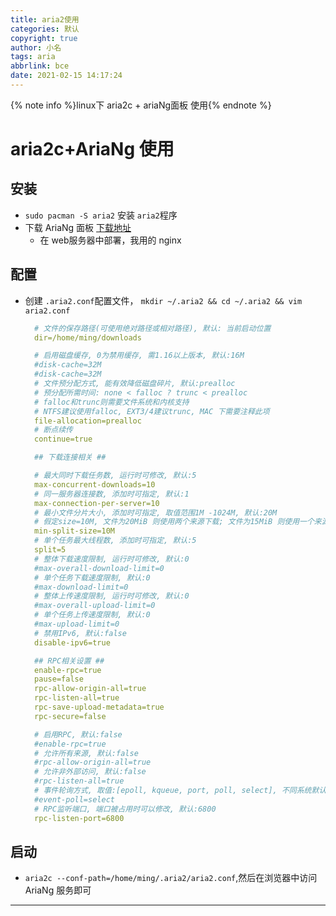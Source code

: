 ```yaml
---
title: aria2使用
categories: 默认
copyright: true
author: 小名
tags: aria
abbrlink: bce
date: 2021-02-15 14:17:24
---
```


{% note info %}linux下 aria2c + ariaNg面板 使用{% endnote %}

<!-- more -->

# aria2c+AriaNg 使用

## 安装

- `sudo pacman -S aria2` 安装 `aria2`程序
- 下载 AriaNg 面板 [下载地址](https://github.com/mayswind/AriaNg)
  - 在 web服务器中部署，我用的 nginx

## 配置

- 创建 `.aria2.conf`配置文件， `mkdir ~/.aria2 && cd ~/.aria2 && vim aria2.conf`

    ```yaml
      # 文件的保存路径(可使用绝对路径或相对路径), 默认: 当前启动位置
      dir=/home/ming/downloads

      # 启用磁盘缓存, 0为禁用缓存, 需1.16以上版本, 默认:16M
      #disk-cache=32M
      #disk-cache=32M
      # 文件预分配方式, 能有效降低磁盘碎片, 默认:prealloc
      # 预分配所需时间: none < falloc ? trunc < prealloc
      # falloc和trunc则需要文件系统和内核支持
      # NTFS建议使用falloc, EXT3/4建议trunc, MAC 下需要注释此项
      file-allocation=prealloc
      # 断点续传
      continue=true

      ## 下载连接相关 ##

      # 最大同时下载任务数, 运行时可修改, 默认:5
      max-concurrent-downloads=10
      # 同一服务器连接数, 添加时可指定, 默认:1
      max-connection-per-server=10
      # 最小文件分片大小, 添加时可指定, 取值范围1M -1024M, 默认:20M
      # 假定size=10M, 文件为20MiB 则使用两个来源下载; 文件为15MiB 则使用一个来源下载
      min-split-size=10M
      # 单个任务最大线程数, 添加时可指定, 默认:5
      split=5
      # 整体下载速度限制, 运行时可修改, 默认:0
      #max-overall-download-limit=0
      # 单个任务下载速度限制, 默认:0
      #max-download-limit=0
      # 整体上传速度限制, 运行时可修改, 默认:0
      #max-overall-upload-limit=0
      # 单个任务上传速度限制, 默认:0
      #max-upload-limit=0
      # 禁用IPv6, 默认:false
      disable-ipv6=true

      ## RPC相关设置 ##
      enable-rpc=true
      pause=false
      rpc-allow-origin-all=true
      rpc-listen-all=true
      rpc-save-upload-metadata=true
      rpc-secure=false

      # 启用RPC, 默认:false
      #enable-rpc=true
      # 允许所有来源, 默认:false
      #rpc-allow-origin-all=true
      # 允许非外部访问, 默认:false
      #rpc-listen-all=true
      # 事件轮询方式, 取值:[epoll, kqueue, port, poll, select], 不同系统默认值不同
      #event-poll=select
      # RPC监听端口, 端口被占用时可以修改, 默认:6800
      rpc-listen-port=6800

    ```


## 启动

- `aria2c --conf-path=/home/ming/.aria2/aria2.conf`,然后在浏览器中访问 AriaNg 服务即可

---

